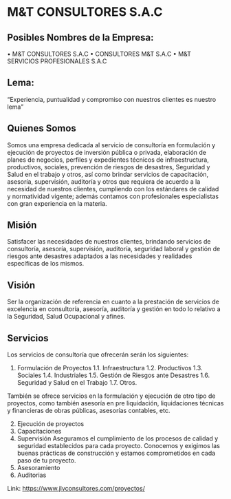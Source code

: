 # M&T CONSULTORES S.A.C

## Posibles Nombres de la Empresa:
•	M&T CONSULTORES S.A.C
•	CONSULTORES M&T S.A.C
•	M&T SERVICIOS PROFESIONALES S.A.C
## Lema:
“Experiencia, puntualidad y compromiso con nuestros clientes es nuestro lema”
## Quienes Somos
Somos una empresa dedicada al servicio de consultoría en formulación y ejecución de proyectos de inversión pública o privada, elaboración de planes de negocios, perfiles y expedientes técnicos de infraestructura, productivos, sociales, prevención de riesgos de desastres, Seguridad y Salud en el trabajo y otros, así como brindar servicios de capacitación, asesoría, supervisión, auditoría y otros que requiera de acuerdo a la necesidad de nuestros clientes, cumpliendo con los estándares de calidad y normatividad vigente; además contamos con profesionales especialistas con gran experiencia en la materia. 
## Misión
Satisfacer las necesidades de nuestros clientes, brindando servicios de consultoría, asesoría, supervisión, auditoría, seguridad laboral y gestión de riesgos ante desastres adaptados a las necesidades y realidades específicas de los mismos.
## Visión
Ser la organización de referencia en cuanto a la prestación de servicios de excelencia en consultoría, asesoría, auditoría y gestión en todo lo relativo a la Seguridad, Salud Ocupacional y afines.
## Servicios
Los servicios de consultoría que ofrecerán serán los siguientes:
1.	Formulación de Proyectos
      1.1. Infraestructura
      1.2. Productivos
      1.3. Sociales
      1.4. Industriales
      1.5. Gestión de Riesgos ante Desastres
      1.6. Seguridad y Salud en el Trabajo 
      1.7. Otros.
      
También se ofrece servicios en la formulación y ejecución de otro tipo de proyectos, como también asesoría en pre liquidación, liquidaciones técnicas y financieras de obras públicas, asesorías contables, etc.

2.	Ejecución de proyectos
3.	Capacitaciones
4.	Supervisión
Aseguramos el cumplimiento de los procesos de calidad y seguridad establecidos para cada proyecto.  Conocemos y exigimos las buenas prácticas de construcción y estamos comprometidos en cada paso de tu proyecto.
5.	Asesoramiento
6.	Auditorias


Link: https://www.jlvconsultores.com/proyectos/
